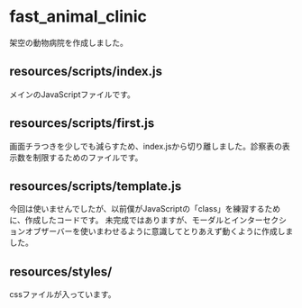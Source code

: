 # fast_animal_clinic
架空の動物病院を作成しました。

## resources/scripts/index.js
メインのJavaScriptファイルです。

## resources/scripts/first.js
画面チラつきを少しでも減らすため、index.jsから切り離しました。診察表の表示数を制限するためのファイルです。

## resources/scripts/template.js
今回は使いませんでしたが、以前僕がJavaScriptの「class」を練習するために、作成したコードです。
未完成ではありますが、モーダルとインターセクションオブザーバーを使いまわせるように意識してとりあえず動くように作成しました。

## resources/styles/
cssファイルが入っています。

